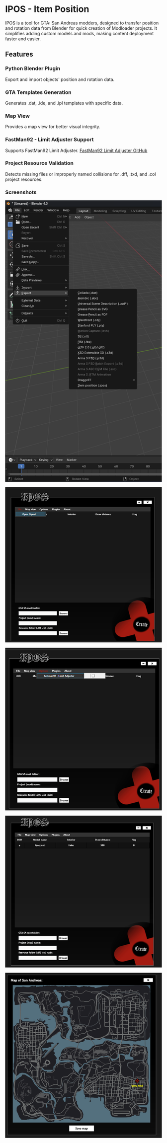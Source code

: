 # IPOS - Item Position

IPOS is a tool for GTA: San Andreas modders, designed to transfer position and rotation data from Blender for quick creation of Modloader projects. It simplifies adding custom models and mods, making content deployment faster and easier.

## Features

### Python Blender Plugin
Export and import objects' position and rotation data.

### GTA Templates Generation
Generates .dat, .ide, and .ipl templates with specific data.

### Map View
Provides a map view for better visual integrity.

### FastMan92 - Limit Adjuster Support
Supports FastMan92 Limit Adjuster.
[FastMan92 Limit Adjuster GitHub](https://github.com/fastman92/fastman92_limit_adjuster)

### Project Resource Validation
Detects missing files or improperly named collisions for .dff, .txd, and .col project resources.

### Screenshots

![My Image](https://github.com/D0M4K0M4/IPOS/blob/master/Screenshots/1.png?raw=true)

![My Image](https://github.com/D0M4K0M4/IPOS/blob/master/Screenshots/2.png?raw=true)

![My Image](https://github.com/D0M4K0M4/IPOS/blob/master/Screenshots/3.png?raw=true)

![My Image](https://github.com/D0M4K0M4/IPOS/blob/master/Screenshots/4.png?raw=true)

![My Image](https://github.com/D0M4K0M4/IPOS/blob/master/Screenshots/5.png?raw=true)
